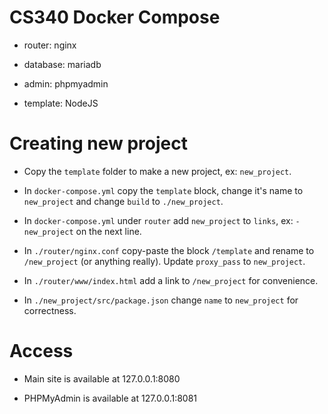 # CS340 Docker Compose

- router: nginx

- database: mariadb

- admin: phpmyadmin

- template: NodeJS

# Creating new project

- Copy the ```template``` folder to make a new project, ex: ```new_project```.

- In ```docker-compose.yml``` copy the ```template``` block, change it's name to ```new_project``` and change ```build``` to ```./new_project```.

- In ```docker-compose.yml``` under ```router``` add ```new_project``` to ```links```, ex: ```- new_project``` on the next line.

- In ```./router/nginx.conf``` copy-paste the block ```/template``` and rename to ```/new_project``` (or anything really). Update ```proxy_pass``` to ```new_project```.

- In ```./router/www/index.html``` add a link to ```/new_project``` for convenience.

- In ```./new_project/src/package.json``` change ```name``` to ```new_project``` for correctness.

# Access

- Main site is available at 127.0.0.1:8080

- PHPMyAdmin is available at 127.0.0.1:8081
